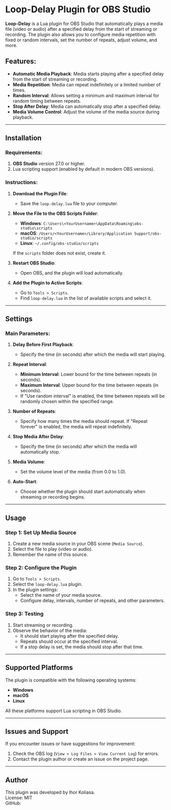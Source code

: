 # Loop-Delay Plugin for OBS Studio

**Loop-Delay** is a Lua plugin for OBS Studio that automatically plays a media file (video or audio) after a specified delay from the start of streaming or recording. The plugin also allows you to configure media repetition with fixed or random intervals, set the number of repeats, adjust volume, and more.

## Features:
- **Automatic Media Playback**: Media starts playing after a specified delay from the start of streaming or recording.
- **Media Repetition**: Media can repeat indefinitely or a limited number of times.
- **Random Interval**: Allows setting a minimum and maximum interval for random timing between repeats.
- **Stop After Delay**: Media can automatically stop after a specified delay.
- **Media Volume Control**: Adjust the volume of the media source during playback.

---

## Installation

### Requirements:
1. **OBS Studio** version 27.0 or higher.
2. Lua scripting support (enabled by default in modern OBS versions).

### Instructions:
1. **Download the Plugin File**:
   - Save the `loop-delay.lua` file to your computer.

2. **Move the File to the OBS Scripts Folder**:
   - **Windows**: `C:\Users\<YourUsername>\AppData\Roaming\obs-studio\scripts`
   - **macOS**: `/Users/<YourUsername>/Library/Application Support/obs-studio/scripts`
   - **Linux**: `~/.config/obs-studio/scripts`

   If the `scripts` folder does not exist, create it.

3. **Restart OBS Studio**:
   - Open OBS, and the plugin will load automatically.

4. **Add the Plugin to Active Scripts**:
   - Go to `Tools > Scripts`.
   - Find `loop-delay.lua` in the list of available scripts and select it.

---

## Settings

### Main Parameters:
1. **Delay Before First Playback**:
   - Specify the time (in seconds) after which the media will start playing.

2. **Repeat Interval**:
   - **Minimum Interval**: Lower bound for the time between repeats (in seconds).
   - **Maximum Interval**: Upper bound for the time between repeats (in seconds).
   - If "Use random interval" is enabled, the time between repeats will be randomly chosen within the specified range.

3. **Number of Repeats**:
   - Specify how many times the media should repeat. If "Repeat forever" is enabled, the media will repeat indefinitely.

4. **Stop Media After Delay**:
   - Specify the time (in seconds) after which the media will automatically stop.

5. **Media Volume**:
   - Set the volume level of the media (from 0.0 to 1.0).

6. **Auto-Start**:
   - Choose whether the plugin should start automatically when streaming or recording begins.

---

## Usage

### Step 1: Set Up Media Source
1. Create a new media source in your OBS scene (`Media Source`).
2. Select the file to play (video or audio).
3. Remember the name of this source.

### Step 2: Configure the Plugin
1. Go to `Tools > Scripts`.
2. Select the `loop-delay.lua` plugin.
3. In the plugin settings:
   - Select the name of your media source.
   - Configure delay, intervals, number of repeats, and other parameters.

### Step 3: Testing
1. Start streaming or recording.
2. Observe the behavior of the media:
   - It should start playing after the specified delay.
   - Repeats should occur at the specified interval.
   - If a stop delay is set, the media should stop after that time.

---

## Supported Platforms

The plugin is compatible with the following operating systems:
- **Windows**
- **macOS**
- **Linux**

All these platforms support Lua scripting in OBS Studio.

---

## Issues and Support

If you encounter issues or have suggestions for improvement:
1. Check the OBS log (`View > Log Files > View Current Log`) for errors.
2. Contact the plugin author or create an issue on the project page.

---

## Author

This plugin was developed by Ihor Koliasa.  
License: MIT  
GitHub: 